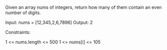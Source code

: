 Given an array nums of integers, return how many of them contain an even number of digits.

Input: nums = [12,345,2,6,7896]
Output: 2

Constraints:

1 <= nums.length <= 500
1 <= nums[i] <= 105

